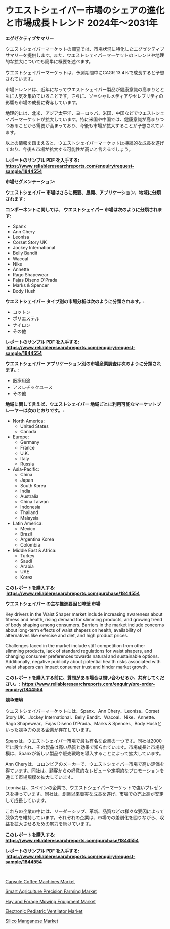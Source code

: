 <p><h1>ウエストシェイパー市場のシェアの進化と市場成長トレンド 2024年〜2031年</h1></p><p><strong>エグゼクティブサマリー</strong></p>
<p><p>ウエストシェイパーマーケットの調査では、市場状況に特化したエグゼクティブサマリーを提供します。また、ウエストシェイパーマーケットのトレンドや地理的な拡大についても簡単に概要を述べます。</p><p>ウエストシェイパーマーケットは、予測期間中にCAGR 13.4%で成長すると予想されています。</p><p>市場トレンドは、近年になってウエストシェイパー製品が健康意識の高まりとともに人気を集めていることです。さらに、ソーシャルメディアやセレブリティの影響も市場の成長に寄与しています。</p><p>地理的には、北米、アジア太平洋、ヨーロッパ、米国、中国などでウエストシェイパーマーケットが拡大しています。特に米国や中国では、健康意識が高まりつつあることから需要が高まっており、今後も市場が拡大することが予想されています。</p><p>以上の情報を踏まえると、ウエストシェイパーマーケットは持続的な成長を遂げており、今後も市場が拡大する可能性が高いと言えるでしょう。</p></p>
<p><strong>レポートのサンプル PDF を入手する: <a href="https://www.reliableresearchreports.com/enquiry/request-sample/1844554">https://www.reliableresearchreports.com/enquiry/request-sample/1844554</a></strong></p>
<p><strong>市場セグメンテーション:</strong></p>
<p><strong> ウエストシェイパー 市場はさらに概要、展開、アプリケーション、地域に分類されます :</strong></p>
<p><strong>コンポーネントに関しては、 ウエストシェイパー 市場は次のように分類されます: &nbsp;</strong></p>
<p><ul><li>Spanx</li><li>Ann Chery</li><li>Leonisa</li><li>Corset Story UK</li><li>Jockey International</li><li>Belly Bandit</li><li>Wacoal</li><li>Nike</li><li>Annette</li><li>Rago Shapewear</li><li>Fajas Diseno D'Prada</li><li>Marks & Spencer</li><li>Body Hush</li></ul></p>
<p><strong> ウエストシェイパー タイプ別の市場分析は次のように分類されます。:</strong></p>
<p><ul><li>コットン</li><li>ポリエステル</li><li>ナイロン</li><li>その他</li></ul></p>
<p><strong>レポートのサンプル PDF を入手する: &nbsp;<a href="https://www.reliableresearchreports.com/enquiry/request-sample/1844554">https://www.reliableresearchreports.com/enquiry/request-sample/1844554</a></strong></p>
<p><strong> ウエストシェイパー アプリケーション別の市場産業調査は次のように分類されます。:</strong></p>
<p><ul><li>医療用途</li><li>アスレチックユース</li><li>その他</li></ul></p>
<p><strong>地域に関して言えば、ウエストシェイパー 地域ごとに利用可能なマーケットプレーヤーは次のとおりです。:</strong></p>
<p><ul>
    <li>
        North America:
        <ul>
            <li>United States</li>
            <li>Canada</li>
        </ul>
    </li>
    <li>
        Europe:
        <ul>
            <li>Germany</li>
            <li>France</li>
            <li>U.K.</li>
            <li>Italy</li>
            <li>Russia</li>
        </ul>
    </li>
    <li>
        Asia-Pacific:
        <ul>
            <li>China</li>
            <li>Japan</li>
            <li>South Korea</li>
            <li>India</li>
            <li>Australia</li>
            <li>China Taiwan</li>
            <li>Indonesia</li>
            <li>Thailand</li>
            <li>Malaysia</li>
        </ul>
    </li>
    <li>
        Latin America:
        <ul>
            <li>Mexico</li>
            <li>Brazil</li>
            <li>Argentina Korea</li>
            <li>Colombia</li>
        </ul>
    </li>
    <li>
        Middle East & Africa:
        <ul>
            <li>Turkey</li>
            <li>Saudi</li>
            <li>Arabia</li>
            <li>UAE</li>
            <li>Korea</li>
        </ul>
    </li>
    </ul></p>
<p><strong>このレポートを購入する: &nbsp;<a href="https://www.reliableresearchreports.com/purchase/1844554">https://www.reliableresearchreports.com/purchase/1844554</a></strong></p>
<p><strong>ウエストシェイパー の主な推進要因と障壁 市場</strong></p>
<p><p>Key drivers in the Waist Shaper market include increasing awareness about fitness and health, rising demand for slimming products, and growing trend of body shaping among consumers. Barriers in the market include concerns about long-term effects of waist shapers on health, availability of alternatives like exercise and diet, and high product prices.</p><p>Challenges faced in the market include stiff competition from other slimming products, lack of standard regulations for waist shapers, and changing consumer preferences towards natural and sustainable options. Additionally, negative publicity about potential health risks associated with waist shapers can impact consumer trust and hinder market growth.</p></p>
<p><strong>このレポートを購入する前に、質問がある場合は問い合わせるか、共有してください。:&nbsp; <a href="https://www.reliableresearchreports.com/enquiry/pre-order-enquiry/1844554">https://www.reliableresearchreports.com/enquiry/pre-order-enquiry/1844554</a></strong></p>
<p><strong>競争環境</strong></p>
<p><p>ウエストシェイパーマーケットには、Spanx、Ann Chery、Leonisa、Corset Story UK、Jockey International、Belly Bandit、Wacoal、Nike、Annette、Rago Shapewear、Fajas Diseno D'Prada、Marks & Spencer、Body Hushといった競争力のある企業が存在しています。</p><p>Spanxは、ウエストシェイパー市場で最も有名な企業の一つです。同社は2000年に設立され、その製品は高い品質と効果で知られています。市場成長と市場規模は、Spanxが新しい製品や販売戦略を導入することによって拡大しています。</p><p>Ann Cheryは、コロンビアのメーカーで、ウエストシェイパー市場で高い評価を得ています。同社は、顧客からの好意的なレビューや定期的なプロモーションを通じて市場規模を拡大しています。</p><p>Leonisaは、スペインの企業で、ウエストシェイパーマーケットで強いプレゼンスを持っています。同社は、創業以来着実な成長を遂げ、市場での売上高が安定して成長しています。</p><p>これらの企業の中には、リーダーシップ、革新、品質などの様々な要因によって競争力を維持しています。それぞれの企業は、市場での差別化を図りながら、収益を拡大させるための努力を続けています。</p></p>
<p><strong>このレポートを購入する: &nbsp; <a href="https://www.reliableresearchreports.com/purchase/1844554">https://www.reliableresearchreports.com/purchase/1844554</a></strong></p>
<p><strong>レポートのサンプル PDF を入手する: &nbsp;<a href="https://www.reliableresearchreports.com/enquiry/request-sample/1844554">https://www.reliableresearchreports.com/enquiry/request-sample/1844554</a></strong><strong></strong></p>
<p>&nbsp;</p>
<p><p><a href="https://view.publitas.com/reportprime-1/global-capsule-coffee-machines-market-size-and-market-trends-insights-and-projections-from-2024-to-2031/">Capsule Coffee Machines Market</a></p><p><a href="https://cedar-agate-3da.notion.site/Smart-Agriculture-Precision-Farming-Market-Challenges-Opportunities-and-Growth-Drivers-and-Major--9c152e19234e4b83b85183267be19d70">Smart Agriculture Precision Farming Market</a></p><p><a href="https://copper-carbon-84f.notion.site/Hay-and-Forage-Mowing-Equipment-Market-A-Comprehensive-Report-of-its-Market-Share-Growth-Trends-2-684a75b90c894ddb8780479790a00b39">Hay and Forage Mowing Equipment Market</a></p><p><a href="https://github.com/Sarissaschmalingtr6fz2739/Market-Research-Report-List-1/blob/main/electronic-pediatric-ventilator-market.md">Electronic Pediatric Ventilator Market</a></p><p><a href="https://view.publitas.com/reportprime-1/silico-manganese-market-size-growth-and-forecast-from-2024-2031/">Silico Manganese Market</a></p></p>